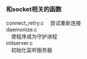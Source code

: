 ### 和socket相关的函数
  
connect_retry.c 
&emsp;尝试重新连接  
daemonize.c  
&emsp;使程序成为守护进程  
initserver.c  
&emsp;初始化监听服务器  

